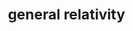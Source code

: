---
title: "general relativity"
cc-type: hashtag
hashtag: general-relativity
related:
  - Albert Einstein
tags:
  - physics
---